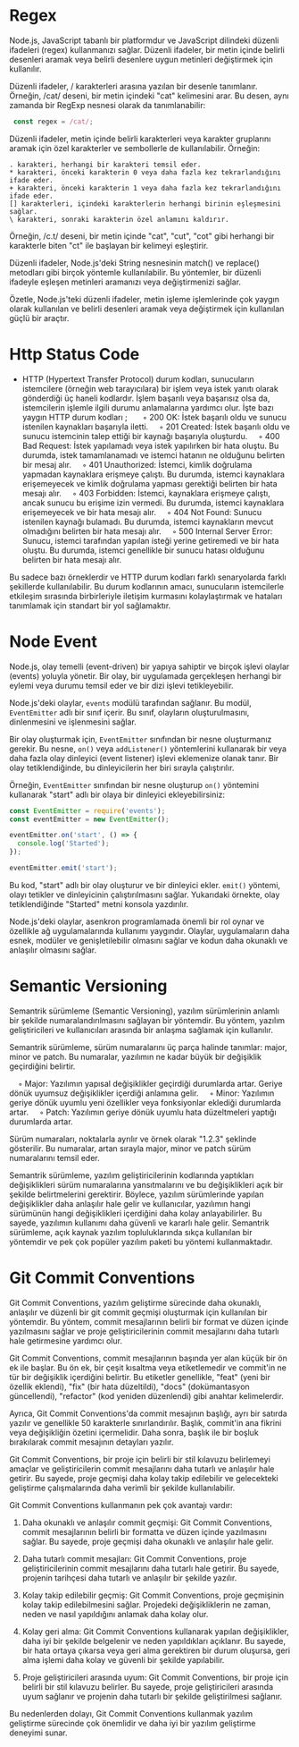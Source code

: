 # Regex
Node.js, JavaScript tabanlı bir platformdur ve JavaScript dilindeki düzenli ifadeleri (regex) kullanmanızı sağlar. Düzenli ifadeler, bir metin içinde belirli desenleri aramak veya belirli desenlere uygun metinleri değiştirmek için kullanılır.

Düzenli ifadeler, / karakterleri arasına yazılan bir desenle tanımlanır. Örneğin, /cat/ deseni, bir metin içindeki "cat" kelimesini arar. Bu desen, aynı zamanda bir RegExp nesnesi olarak da tanımlanabilir:

```javascript
 const regex = /cat/;
 ```

Düzenli ifadeler, metin içinde belirli karakterleri veya karakter gruplarını aramak için özel karakterler ve sembollerle de kullanılabilir. Örneğin:

    . karakteri, herhangi bir karakteri temsil eder.
    * karakteri, önceki karakterin 0 veya daha fazla kez tekrarlandığını ifade eder.
    + karakteri, önceki karakterin 1 veya daha fazla kez tekrarlandığını ifade eder.
    [] karakterleri, içindeki karakterlerin herhangi birinin eşleşmesini sağlar.
    \ karakteri, sonraki karakterin özel anlamını kaldırır.

Örneğin, /c.t/ deseni, bir metin içinde "cat", "cut", "cot" gibi herhangi bir karakterle biten "ct" ile başlayan bir kelimeyi eşleştirir.

Düzenli ifadeler, Node.js'deki String nesnesinin match() ve replace() metodları gibi birçok yöntemle kullanılabilir. Bu yöntemler, bir düzenli ifadeyle eşleşen metinleri aramanızı veya değiştirmenizi sağlar.

Özetle, Node.js'teki düzenli ifadeler, metin işleme işlemlerinde çok yaygın olarak kullanılan ve belirli desenleri aramak veya değiştirmek için kullanılan güçlü bir araçtır.

# Http Status Code

* HTTP (Hypertext Transfer Protocol) durum kodları, sunucuların istemcilere (örneğin web tarayıcılara) bir işlem veya istek yanıtı olarak gönderdiği üç haneli kodlardır. İşlem başarılı veya başarısız olsa da, istemcilerin işlemle ilgili durumu anlamalarına yardımcı olur. İşte bazı yaygın HTTP durum kodları ;
&nbsp;
    &nbsp; &nbsp; &#9702; 200 OK: İstek başarılı oldu ve sunucu istenilen kaynakları başarıyla iletti.
    &nbsp; &nbsp; &#9702; 201 Created: İstek başarılı oldu ve sunucu istemcinin talep ettiği bir kaynağı başarıyla oluşturdu.
    &nbsp; &nbsp; &#9702; 400 Bad Request: İstek yapılamadı veya istek yapılırken bir hata oluştu. Bu durumda, istek tamamlanamadı ve istemci hatanın ne olduğunu belirten bir mesaj alır.
    &nbsp; &nbsp; &#9702; 401 Unauthorized: İstemci, kimlik doğrulama yapmadan kaynaklara erişmeye çalıştı. Bu durumda, istemci kaynaklara erişemeyecek ve kimlik doğrulama yapması gerektiği belirten bir hata mesajı alır.
    &nbsp; &nbsp; &#9702; 403 Forbidden: İstemci, kaynaklara erişmeye çalıştı, ancak sunucu bu erişime izin vermedi. Bu durumda, istemci kaynaklara erişemeyecek ve bir hata mesajı alır.
    &nbsp; &nbsp; &#9702; 404 Not Found: Sunucu istenilen kaynağı bulamadı. Bu durumda, istemci kaynakların mevcut olmadığını belirten bir hata mesajı alır.
    &nbsp; &nbsp; &#9702; 500 Internal Server Error: Sunucu, istemci tarafından yapılan isteği yerine getiremedi ve bir hata oluştu. Bu durumda, istemci genellikle bir sunucu hatası olduğunu belirten bir hata mesajı alır.

Bu sadece bazı örneklerdir ve HTTP durum kodları farklı senaryolarda farklı şekillerde kullanılabilir. Bu durum kodlarının amacı, sunucuların istemcilerle etkileşim sırasında birbirleriyle iletişim kurmasını kolaylaştırmak ve hataları tanımlamak için standart bir yol sağlamaktır.

# Node Event

Node.js, olay temelli (event-driven) bir yapıya sahiptir ve birçok işlevi olaylar (events) yoluyla yönetir. Bir olay, bir uygulamada gerçekleşen herhangi bir eylemi veya durumu temsil eder ve bir dizi işlevi tetikleyebilir.

Node.js'deki olaylar, `events` modülü tarafından sağlanır. Bu modül, `EventEmitter` adlı bir sınıf içerir. Bu sınıf, olayların oluşturulmasını, dinlenmesini ve işlenmesini sağlar.

Bir olay oluşturmak için, `EventEmitter` sınıfından bir nesne oluşturmanız gerekir. Bu nesne, `on()` veya `addListener()` yöntemlerini kullanarak bir veya daha fazla olay dinleyici (event listener) işlevi eklemenize olanak tanır. Bir olay tetiklendiğinde, bu dinleyicilerin her biri sırayla çalıştırılır.

Örneğin, `EventEmitter` sınıfından bir nesne oluşturup `on()` yöntemini kullanarak "start" adlı bir olaya bir dinleyici ekleyebilirsiniz:

``` javascript
const EventEmitter = require('events');
const eventEmitter = new EventEmitter();

eventEmitter.on('start', () => {
  console.log('Started');
});

eventEmitter.emit('start');
```

Bu kod, "start" adlı bir olay oluşturur ve bir dinleyici ekler. `emit()` yöntemi, olayı tetikler ve dinleyicinin çalıştırılmasını sağlar. Yukarıdaki örnekte, olay tetiklendiğinde "Started" metni konsola yazdırılır.

Node.js'deki olaylar, asenkron programlamada önemli bir rol oynar ve özellikle ağ uygulamalarında kullanımı yaygındır. Olaylar, uygulamaların daha esnek, modüler ve genişletilebilir olmasını sağlar ve kodun daha okunaklı ve anlaşılır olmasını sağlar.

# Semantic Versioning

Semantrik sürümleme (Semantic Versioning), yazılım sürümlerinin anlamlı bir şekilde numaralandırılmasını sağlayan bir yöntemdir. Bu yöntem, yazılım geliştiricileri ve kullanıcıları arasında bir anlaşma sağlamak için kullanılır.

Semantrik sürümleme, sürüm numaralarını üç parça halinde tanımlar: major, minor ve patch. Bu numaralar, yazılımın ne kadar büyük bir değişiklik geçirdiğini belirtir.

&nbsp; &nbsp; &#9702; Major: Yazılımın yapısal değişiklikler geçirdiği durumlarda artar. Geriye dönük uyumsuz değişiklikler içerdiği anlamına gelir.
&nbsp; &nbsp; &#9702; Minor: Yazılımın geriye dönük uyumlu yeni özellikler veya fonksiyonlar eklediği durumlarda artar.
&nbsp; &nbsp; &#9702; Patch: Yazılımın geriye dönük uyumlu hata düzeltmeleri yaptığı durumlarda artar.

Sürüm numaraları, noktalarla ayrılır ve örnek olarak "1.2.3" şeklinde gösterilir. Bu numaralar, artan sırayla major, minor ve patch sürüm numaralarını temsil eder.

Semantrik sürümleme, yazılım geliştiricilerinin kodlarında yaptıkları değişiklikleri sürüm numaralarına yansıtmalarını ve bu değişiklikleri açık bir şekilde belirtmelerini gerektirir. Böylece, yazılım sürümlerinde yapılan değişiklikler daha anlaşılır hale gelir ve kullanıcılar, yazılımın hangi sürümünün hangi değişiklikleri içerdiğini daha kolay anlayabilirler. Bu sayede, yazılımın kullanımı daha güvenli ve kararlı hale gelir. Semantrik sürümleme, açık kaynak yazılım topluluklarında sıkça kullanılan bir yöntemdir ve pek çok popüler yazılım paketi bu yöntemi kullanmaktadır.

# Git Commit Conventions

Git Commit Conventions, yazılım geliştirme sürecinde daha okunaklı, anlaşılır ve düzenli bir git commit geçmişi oluşturmak için kullanılan bir yöntemdir. Bu yöntem, commit mesajlarının belirli bir format ve düzen içinde yazılmasını sağlar ve proje geliştiricilerinin commit mesajlarını daha tutarlı hale getirmesine yardımcı olur.

Git Commit Conventions, commit mesajlarının başında yer alan küçük bir ön ek ile başlar. Bu ön ek, bir çeşit kısaltma veya etiketlemedir ve commit'in ne tür bir değişiklik içerdiğini belirtir. Bu etiketler genellikle, "feat" (yeni bir özellik eklendi), "fix" (bir hata düzeltildi), "docs" (dokümantasyon güncellendi), "refactor" (kod yeniden düzenlendi) gibi anahtar kelimelerdir.

Ayrıca, Git Commit Conventions'da commit mesajının başlığı, ayrı bir satırda yazılır ve genellikle 50 karakterle sınırlandırılır. Başlık, commit'in ana fikrini veya değişikliğin özetini içermelidir. Daha sonra, başlık ile bir boşluk bırakılarak commit mesajının detayları yazılır.

Git Commit Conventions, bir proje için belirli bir stil kılavuzu belirlemeyi amaçlar ve geliştiricilerin commit mesajlarını daha tutarlı ve anlaşılır hale getirir. Bu sayede, proje geçmişi daha kolay takip edilebilir ve gelecekteki geliştirme çalışmalarında daha verimli bir şekilde kullanılabilir.

Git Commit Conventions kullanmanın pek çok avantajı vardır:

1. Daha okunaklı ve anlaşılır commit geçmişi: Git Commit Conventions, commit mesajlarının belirli bir formatta ve düzen içinde yazılmasını sağlar. Bu sayede, proje geçmişi daha okunaklı ve anlaşılır hale gelir.

2. Daha tutarlı commit mesajları: Git Commit Conventions, proje geliştiricilerinin commit mesajlarını daha tutarlı hale getirir. Bu sayede, projenin tarihçesi daha tutarlı ve anlaşılır bir şekilde yazılır.

3. Kolay takip edilebilir geçmiş: Git Commit Conventions, proje geçmişinin kolay takip edilebilmesini sağlar. Projedeki değişikliklerin ne zaman, neden ve nasıl yapıldığını anlamak daha kolay olur.

4. Kolay geri alma: Git Commit Conventions kullanarak yapılan değişiklikler, daha iyi bir şekilde belgelenir ve neden yapıldıkları açıklanır. Bu sayede, bir hata ortaya çıkarsa veya geri alma gerektiren bir durum oluşursa, geri alma işlemi daha kolay ve güvenli bir şekilde yapılabilir.

5. Proje geliştiricileri arasında uyum: Git Commit Conventions, bir proje için belirli bir stil kılavuzu belirler. Bu sayede, proje geliştiricileri arasında uyum sağlanır ve projenin daha tutarlı bir şekilde geliştirilmesi sağlanır.

Bu nedenlerden dolayı, Git Commit Conventions kullanmak yazılım geliştirme sürecinde çok önemlidir ve daha iyi bir yazılım geliştirme deneyimi sunar.
